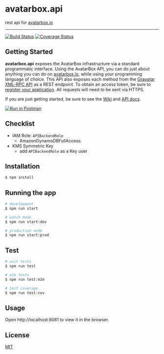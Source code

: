 # avatarbox.api

rest api for [avatarbox.io](https://avatarbox.io)

---

[![Build Status](https://travis-ci.com/mrtillman/avatarbox.api.svg?branch=master)](https://travis-ci.com/mrtillman/avatarbox.api)
[![Coverage Status](https://coveralls.io/repos/github/mrtillman/avatarbox.api/badge.svg?branch=master)](https://coveralls.io/github/mrtillman/avatarbox.api?branch=master)

## Getting Started

**avatarbox.api** exposes the AvatarBox infrastructure via a standard programmatic interface. Using the AvatarBox API, you can do just about anything you can do on [avatarbox.io](https://avatarbox.io), while using your programming language of choice. This API also exposes each method from the [Gravatar XML-RPC API](https://en.gravatar.com/site/implement/xmlrpc) as a REST endpoint. To obtain an access token, be sure to [register your application](https://github.com/mrtillman/avatarbox.api/wiki/Register-Your-App). All requests will need to be sent via HTTPS.

If you are just getting started, be sure to see the [Wiki](https://github.com/mrtillman/avatarbox.api/wiki) and [API docs](https://documenter.getpostman.com/view/1403721/TWDdkuF2).

[![Run in Postman](https://run.pstmn.io/button.svg)](https://app.getpostman.com/run-collection/62ef313ed771a3e49e71)

## Checklist

- IAM Role: `APIBackendRole`
  - AmazonDynamoDBFullAccess
- KMS Symmetric Key
  - add `APIBackendRole` as a Key user

## Installation

```bash
$ npm install
```

## Running the app

```bash
# development
$ npm run start

# watch mode
$ npm run start:dev

# production mode
$ npm run start:prod
```

## Test

```bash
# unit tests
$ npm run test

# e2e tests
$ npm run test:e2e

# test coverage
$ npm run test:cov
```

## Usage

Open http://localhost:8081 to view it in the browser.

## License

[MIT](https://github.com/mrtillman/avatarbox.api/blob/main/LICENSE)